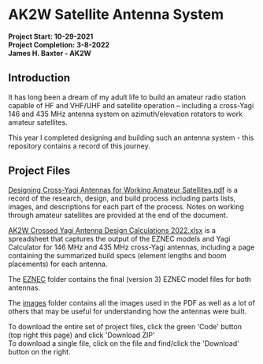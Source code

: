# AK2W Satellite Antenna System


**Project Start: 10-29-2021**  
**Project Completion: 3-8-2022**  
**James H. Baxter - AK2W**  

## Introduction
It has long been a dream of my adult life to build an amateur radio station capable of HF and VHF/UHF and
satellite operation – including a cross-Yagi 146 and 435 MHz antenna system on azimuth/elevation rotators to
work amateur satellites.  

This year I completed designing and building such an antenna system - this repository contains a record of this journey.  

## Project Files

<a href="./Designing Cross-Yagi Antennas for Working Amateur Satellites.pdf">Designing Cross-Yagi Antennas for Working Amateur Satellites.pdf</a> is a record of the research, design, and build process including parts lists, images, and descriptions for each part of the process. Notes on working through amateur satellites are provided at the end of the document.  

<a href="./AK2W Crossed Yagi Antenna Design Calculations 2022.xlsx">AK2W Crossed Yagi Antenna Design Calculations 2022.xlsx</a> is a spreadsheet that captures the output of the EZNEC models and Yagi Calculator for 146 MHz and 435 MHz cross-Yagi antennas, including a page containing the summarized build specs (element lengths and boom placements) for each antenna.  

The <a href="./EZNEC/">EZNEC</a> folder contains the final (version 3) EZNEC model files for both antennas.  

The <a href="./images/">images</a> folder contains all the images used in the PDF as well as a lot of others that may be useful for understanding how the antennas were built.  

To download the entire set of project files, click the green 'Code' button (top right this page) and click 'Download ZIP'  
To download a single file, click on the file and find/click the 'Download' button on the right.  
